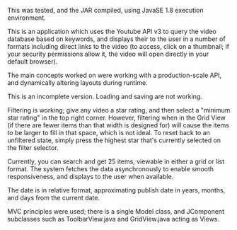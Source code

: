 This was tested, and the JAR compiled, using JavaSE 1.8 execution environment.

This is an application which uses the Youtube API v3 to query the video database based on keywords, and displays their to the user in a number of formats including direct links to the video (to access, click on a thumbnail; if your security permissions allow it, the video will open directly in your default browser).

The main concepts worked on were working with a production-scale API, and dynamically altering layouts during runtime.

This is an incomplete version. Loading and saving are not working.

Filtering is working; give any video a star rating, and then select a "minimum star rating" in the top right corner. However, filtering when in the Grid View (if there are fewer items than that width is designed for) will cause the items to be larger to fill in that space, which is not ideal.
To reset back to an unfiltered state, simply press the highest star that's currently selected on the filter selector.

Currently, you can search and get 25 items, viewable in either a grid or list format. The system fetches the data asynchronously to enable smooth responsiveness, and displays to the user when available.

The date is in relative format, approximating publish date in years, months, and days from the current date.

MVC principles were used; there is a single Model class, and JComponent subclasses such as ToolbarView.java and GridView.java acting as Views.
